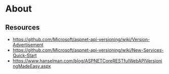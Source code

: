 # About #



## Resources ##

* https://github.com/Microsoft/aspnet-api-versioning/wiki/Version-Advertisement
* https://github.com/Microsoft/aspnet-api-versioning/wiki/New-Services-Quick-Start
* https://www.hanselman.com/blog/ASPNETCoreRESTfulWebAPIVersioningMadeEasy.aspx
